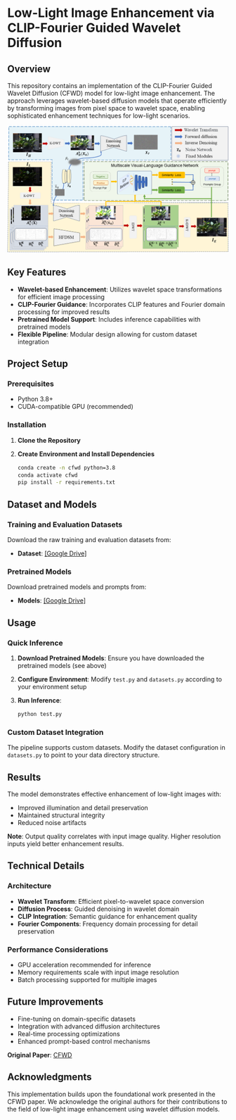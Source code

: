 # Low-Light Image Enhancement via CLIP-Fourier Guided Wavelet Diffusion

## Overview

This repository contains an implementation of the CLIP-Fourier Guided Wavelet Diffusion (CFWD) model for low-light image enhancement. The approach leverages wavelet-based diffusion models that operate efficiently by transforming images from pixel space to wavelet space, enabling sophisticated enhancement techniques for low-light scenarios.

![](./Figs/fig2.png)

## Key Features

- **Wavelet-based Enhancement**: Utilizes wavelet space transformations for efficient image processing
- **CLIP-Fourier Guidance**: Incorporates CLIP features and Fourier domain processing for improved results
- **Pretrained Model Support**: Includes inference capabilities with pretrained models
- **Flexible Pipeline**: Modular design allowing for custom dataset integration

## Project Setup

### Prerequisites
- Python 3.8+
- CUDA-compatible GPU (recommended)

### Installation

1. **Clone the Repository**

2. **Create Environment and Install Dependencies**
   ```bash
   conda create -n cfwd python=3.8
   conda activate cfwd
   pip install -r requirements.txt
   ```

## Dataset and Models

### Training and Evaluation Datasets
Download the raw training and evaluation datasets from:
- **Dataset**: [[Google Drive]](https://drive.google.com/drive/folders/1yAp7c-fQhU_KQkK7xk1KZ4YKAywwo-2z?usp=drive_link)

### Pretrained Models
Download pretrained models and prompts from:
- **Models**: [[Google Drive]](https://drive.google.com/drive/folders/16tWuT7bVzQin2eiagsMByc-KN5UIQUho?usp=drive_link)

## Usage

### Quick Inference

1. **Download Pretrained Models**: Ensure you have downloaded the pretrained models (see above)

2. **Configure Environment**: Modify `test.py` and `datasets.py` according to your environment setup

3. **Run Inference**:
   ```bash
   python test.py
   ```

### Custom Dataset Integration

The pipeline supports custom datasets. Modify the dataset configuration in `datasets.py` to point to your data directory structure.

## Results

The model demonstrates effective enhancement of low-light images with:
- Improved illumination and detail preservation
- Maintained structural integrity
- Reduced noise artifacts

**Note**: Output quality correlates with input image quality. Higher resolution inputs yield better enhancement results.

## Technical Details

### Architecture
- **Wavelet Transform**: Efficient pixel-to-wavelet space conversion
- **Diffusion Process**: Guided denoising in wavelet domain
- **CLIP Integration**: Semantic guidance for enhancement quality
- **Fourier Components**: Frequency domain processing for detail preservation

### Performance Considerations
- GPU acceleration recommended for inference
- Memory requirements scale with input image resolution
- Batch processing supported for multiple images

## Future Improvements

- Fine-tuning on domain-specific datasets
- Integration with advanced diffusion architectures
- Real-time processing optimizations
- Enhanced prompt-based control mechanisms


**Original Paper**: [CFWD](https://arxiv.org/abs/2401.03788)

## Acknowledgments

This implementation builds upon the foundational work presented in the CFWD paper. We acknowledge the original authors for their contributions to the field of low-light image enhancement using wavelet diffusion models.
